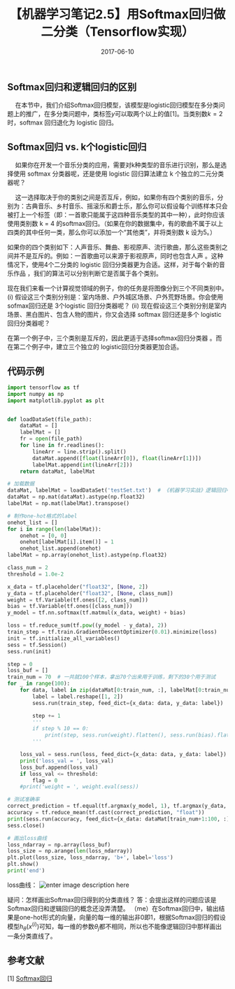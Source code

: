 ﻿---
title: 【机器学习笔记2.5】用Softmax回归做二分类（Tensorflow实现）
date: 2017-06-10
tags:
categories: ["机器学习笔记"]
mathjax: true
---

## Softmax回归和逻辑回归的区别
&emsp; 在本节中，我们介绍Softmax回归模型，该模型是logistic回归模型在多分类问题上的推广，在多分类问题中，类标签$y$可以取两个以上的值[1]。当类别数$k=2$时，softmax 回归退化为 logistic 回归。
<!-- more -->

## Softmax回归 vs. k个logistic回归
&emsp; 如果你在开发一个音乐分类的应用，需要对k种类型的音乐进行识别，那么是选择使用 softmax 分类器呢，还是使用 logistic 回归算法建立 k 个独立的二元分类器呢？

&emsp; 这一选择取决于你的类别之间是否互斥，例如，如果你有四个类别的音乐，分别为：古典音乐、乡村音乐、摇滚乐和爵士乐，那么你可以假设每个训练样本只会被打上一个标签（即：一首歌只能属于这四种音乐类型的其中一种），此时你应该使用类别数 k = 4 的softmax回归。（如果在你的数据集中，有的歌曲不属于以上四类的其中任何一类，那么你可以添加一个“其他类”，并将类别数 k 设为5。）

如果你的四个类别如下：人声音乐、舞曲、影视原声、流行歌曲，那么这些类别之间并不是互斥的。例如：一首歌曲可以来源于影视原声，同时也包含人声 。这种情况下，使用4个二分类的 logistic 回归分类器更为合适。这样，对于每个新的音乐作品 ，我们的算法可以分别判断它是否属于各个类别。

现在我们来看一个计算视觉领域的例子，你的任务是将图像分到三个不同类别中。(i) 假设这三个类别分别是：室内场景、户外城区场景、户外荒野场景。你会使用sofmax回归还是 3个logistic 回归分类器呢？ (ii) 现在假设这三个类别分别是室内场景、黑白图片、包含人物的图片，你又会选择 softmax 回归还是多个 logistic 回归分类器呢？

在第一个例子中，三个类别是互斥的，因此更适于选择softmax回归分类器 。而在第二个例子中，建立三个独立的 logistic回归分类器更加合适。 

## 代码示例
```python
import tensorflow as tf
import numpy as np
import matplotlib.pyplot as plt


def loadDataSet(file_path):
    dataMat = []
    labelMat = []
    fr = open(file_path)
    for line in fr.readlines():
        lineArr = line.strip().split()
        dataMat.append([float(lineArr[0]), float(lineArr[1])])
        labelMat.append(int(lineArr[2]))
    return dataMat, labelMat

# 加载数据
dataMat, labelMat = loadDataSet('testSet.txt')  # 《机器学习实战》逻辑回归中用的数据集
dataMat = np.mat(dataMat).astype(np.float32)
labelMat = np.mat(labelMat).transpose()

# 制作one-hot格式的label
onehot_list = []
for i in range(len(labelMat)):
    onehot = [0, 0]
    onehot[labelMat[i].item()] = 1
    onehot_list.append(onehot)
labelMat = np.array(onehot_list).astype(np.float32)

class_num = 2
threshold = 1.0e-2

x_data = tf.placeholder("float32", [None, 2])
y_data = tf.placeholder("float32", [None, class_num])
weight = tf.Variable(tf.ones([2, class_num]))
bias = tf.Variable(tf.ones([class_num]))
y_model = tf.nn.softmax(tf.matmul(x_data, weight) + bias)

loss = tf.reduce_sum(tf.pow((y_model - y_data), 2))
train_step = tf.train.GradientDescentOptimizer(0.01).minimize(loss)
init = tf.initialize_all_variables()
sess = tf.Session()
sess.run(init)

step = 0
loss_buf = []
train_num = 70  # 一共就100个样本，拿出70个出来用于训练，剩下的30个用于测试
for _ in range(100):
    for data, label in zip(dataMat[0:train_num, :], labelMat[0:train_num, :]):
        label = label.reshape([1, 2])
        sess.run(train_step, feed_dict={x_data: data, y_data: label})

        step += 1
        '''
        if step % 10 == 0:
            print(step, sess.run(weight).flatten(), sess.run(bias).flatten())
        '''

    loss_val = sess.run(loss, feed_dict={x_data: data, y_data: label})
    print('loss_val = ', loss_val)
    loss_buf.append(loss_val)
    if loss_val <= threshold:
        flag = 0
    #print('weight = ', weight.eval(sess))

# 测试准确率
correct_prediction = tf.equal(tf.argmax(y_model, 1), tf.argmax(y_data, 1))
accuracy = tf.reduce_mean(tf.cast(correct_prediction, "float"))
print(sess.run(accuracy, feed_dict={x_data: dataMat[train_num+1:100, :], y_data: labelMat[train_num+1:100, :]}))
sess.close()

# 画出loss曲线
loss_ndarray = np.array(loss_buf)
loss_size = np.arange(len(loss_ndarray))
plt.plot(loss_size, loss_ndarray, 'b+', label='loss')
plt.show()
print('end')
```

loss曲线：
![enter image description here](https://lh3.googleusercontent.com/-H6IdPXaqq9w/W1weFSXmnII/AAAAAAAAADc/1yO9gC-BkHkEZbo2eyg-Tb-pxevsnY1KgCLcBGAs/s0/%25E9%2580%25BB%25E8%25BE%2591%25E5%259B%259E%25E5%25BD%25923_softmax.png "逻辑回归3_softmax.png")

疑问：怎样画出Softmax回归得到的分类直线？
答：会提出这样的问题应该是Softmax回归和逻辑回归的概念还没弄清楚。
（me）在Softmax回归中，输出结果是one-hot形式的向量，向量的每一维的输出非0即1，根据Softmax回归的假设模型$h_{\theta}(x^{(i)})$可知，每一维的参数${\theta}_j$都不相同，所以也不能像逻辑回归中那样画出一条分类直线了。


## 参考文献
[1] [Softmax回归](http://deeplearning.stanford.edu/wiki/index.php/Softmax%E5%9B%9E%E5%BD%92)
